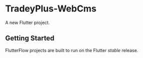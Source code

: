 # TradeyPlus-WebCms

A new Flutter project.

## Getting Started

FlutterFlow projects are built to run on the Flutter _stable_ release.
